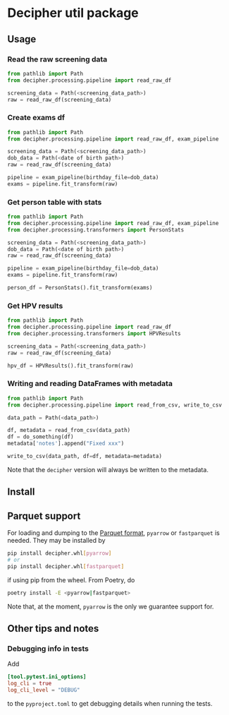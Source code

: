 # Decipher util package

## Usage

### Read the raw screening data

```python
from pathlib import Path
from decipher.processing.pipeline import read_raw_df

screening_data = Path(<screening_data_path>)
raw = read_raw_df(screening_data)
```

### Create exams df

```python
from pathlib import Path
from decipher.processing.pipeline import read_raw_df, exam_pipeline

screening_data = Path(<screening_data_path>)
dob_data = Path(<date of birth path>)
raw = read_raw_df(screening_data)

pipeline = exam_pipeline(birthday_file=dob_data)
exams = pipeline.fit_transform(raw)
```

### Get person table with stats

```python
from pathlib import Path
from decipher.processing.pipeline import read_raw_df, exam_pipeline
from decipher.processing.transformers import PersonStats

screening_data = Path(<screening_data_path>)
dob_data = Path(<date of birth path>)
raw = read_raw_df(screening_data)

pipeline = exam_pipeline(birthday_file=dob_data)
exams = pipeline.fit_transform(raw)

person_df = PersonStats().fit_transform(exams)
```

### Get HPV results

```python
from pathlib import Path
from decipher.processing.pipeline import read_raw_df
from decipher.processing.transformers import HPVResults

screening_data = Path(<screening_data_path>)
raw = read_raw_df(screening_data)

hpv_df = HPVResults().fit_transform(raw)
```

### Writing and reading DataFrames with metadata

```python
from pathlib import Path
from decipher.processing.pipeline import read_from_csv, write_to_csv

data_path = Path(<data_path>)

df, metadata = read_from_csv(data_path)
df = do_something(df)
metadata['notes'].append("Fixed xxx")

write_to_csv(data_path, df=df, metadata=metadata)
```
Note that the `decipher` version will always be written to the metadata.

## Install

## Parquet support
For loading and dumping to the [Parquet format](https://parquet.apache.org/), `pyarrow` or `fastparquet` is needed.
They may be installed by
```bash
pip install decipher.whl[pyarrow]
# or
pip install decipher.whl[fastparquet]
```
if using pip from the wheel.
From Poetry, do
```bash
poetry install -E <pyarrow|fastparquet>
```


Note that, at the moment, `pyarrow` is the only we guarantee support for.

## Other tips and notes

### Debugging info in tests

Add
```toml
[tool.pytest.ini_options]
log_cli = true
log_cli_level = "DEBUG"
```
to the `pyproject.toml` to get debugging details when running the tests.
